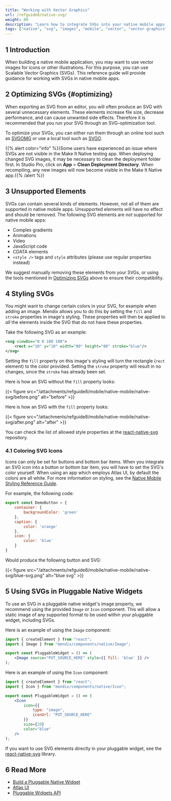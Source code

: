 ```yaml
---
title: "Working with Vector Graphics"
url: /refguide8/native-svg/
weight: 80
description: "Learn how to integrate SVGs into your native mobile apps."
tags: ["native", "svg", "images", "mobile", "vector", "vector graphics"]
---
```


## 1 Introduction

When building a native mobile application, you may want to use vector images for icons or other illustrations. For this purpose, you can use Scalable Vector Graphics (SVGs). This reference guide will provide guidance for working with SVGs in native mobile apps.

## 2 Optimizing SVGs {#optimizing}

When exporting an SVG from an editor, you will often produce an SVG with several unnecessary elements. These elements increase file size, decrease performance, and can cause unwanted side effects. Therefore it is recommended that you run your SVG through an SVG-optimization tool. 

To optimize your SVGs, you can either run them through an online tool such as [SVGOMG](https://jakearchibald.github.io/svgomg/) or use a local tool such as [SVGO](https://github.com/svg/svgo).

{{% alert color="info" %}}Some users have experienced an issue where SVGs are not visible in the Make It Native testing app. When deploying changed SVG images, it may be necessary to clean the deployment folder first. In Studio Pro, click on **App** > **Clean Deployment Directory**. When recompiling, any new images will now become visible in the Make It Native app.{{% /alert %}}

## 3 Unsupported Elements

SVGs can contain several kinds of elements. However, not all of them are supported in native mobile apps. Unsupported elements will have no effect and should be removed. The following SVG elements are *not* supported for native mobile apps:

* Complex gradients
* Animations 
* Video
* JavaScript code 
* CDATA elements
* `<style />` tags and `style` attributes (please use regular properties instead)

We suggest manually removing these elements from your SVGs, or using the tools mentioned in [Optimizing SVGs](#optimizing) above to ensure their compatibility. 

## 4 Styling SVGs

You might want to change certain colors in your SVG, for example when adding an image. Mendix allows you to do this by setting the `fill` and `stroke` properties in image's styling. These properties will then be applied to *all* the elements inside the SVG that do not have these properties.

Take the following SVG as an example:

```svg
<svg viewBox="0 0 100 100">
    <rect x="10" y="10" width="80" height="80" stroke="blue"/>
</svg>
```

Setting the `fill` property on this image's styling will turn the rectangle (`rect` element) to the color provided. Setting the `stroke` property will result in no changes, since the `stroke` has already been set.

Here is how an SVG without the `fill` property looks:

{{< figure src="/attachments/refguide8/mobile/native-mobile/native-svg/before.png" alt="before" >}}

Here is how an SVG with the `fill` property looks:

{{< figure src="/attachments/refguide8/mobile/native-mobile/native-svg/after.png" alt="after" >}}

You can check the list of allowed style properties at the [react-native-svg](https://github.com/react-native-community/react-native-svg#common-props) repository.

### 4.1 Coloring SVG Icons

Icons can only be set for buttons and bottom bar items. When you integrate an SVG icon into a button or bottom bar item, you will have to set the SVG's color yourself. When using an app which employs Atlas UI, by default the colors are all white. For more information on styling, see the [Native Mobile Styling Reference Guide](/refguide8/native-styling-refguide/).

For example, the following code:

```jsx
export const DemoButton = {
	container: {
		backgroundColor: 'green'
	},
	caption: {
		color: 'orange'
	},
	icon: {
		color: 'blue'
	}
}
```

Would produce the following button and SVG:

{{< figure src="/attachments/refguide8/mobile/native-mobile/native-svg/blue-svg.png" alt="blue svg" >}}

## 5 Using SVGs in Pluggable Native Widgets

To use an SVG in a pluggable native widget's image property, we recommend using the provided `Image` or `Icon` component. This will allow a static image of any supported format to be used within your pluggable widget, including SVGs.

Here is an example of using the `Image` component:

```jsx
import { createElement } from "react";
import { Image } from "mendix/components/native/Image";

export const PluggableWidget = () => (
    <Image source="PUT_SOURCE_HERE" style={{ fill: 'blue' }} />
);
```

Here is an example of using the `Icon` component:

```jsx
import { createElement } from "react";
import { Icon } from "mendix/components/native/Icon";

export const PluggableWidget = () => (
    <Icon 
        icon={{
            type: "image",
            iconUrl: "PUT_SOURCE_HERE"
        }}
        size={20}
        color="blue"
    />
);
```

If you want to use SVG elements directly in your pluggable widget, see the [react-native-svg](https://github.com/react-native-community/react-native-svg) library.

## 6 Read More

* [Build a Pluggable Native Widget](/howto8/extensibility/build-native-widget/)
* [Atlas UI](/howto8/front-end/atlas-ui/)
* [Pluggable Widgets API](/apidocs-mxsdk/apidocs/pluggable-widgets/)
